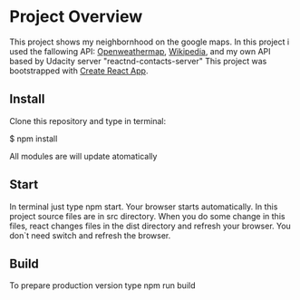 # Project Overview

This project shows my neighbornhood on the google maps. In this project i used the fallowing API:
[Openweathermap](https://openweathermap.org/),
[Wikipedia](https://www.mediawiki.org/wiki/API:Main_page),
and my own API based by Udacity server "reactnd-contacts-server"
This project was bootstrapped with [Create React App](https://github.com/facebook/create-react-app).


## Install

Clone this repository and type in terminal:

$ npm install


All modules are will update atomatically


## Start

In terminal just type npm start. Your browser starts automatically.
In this project source files are in src directory. When you do some change in this files, react changes files in the dist directory and refresh your browser. You don`t need switch and refresh the browser. 

## Build  

To prepare production version type npm run build